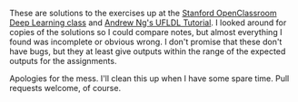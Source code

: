 These are solutions to the exercises up at the [Stanford OpenClassroom Deep Learning class](http://openclassroom.stanford.edu/MainFolder/CoursePage.php?course=DeepLearning) and [Andrew Ng's UFLDL Tutorial](http://ufldl.stanford.edu/wiki/index.php/UFLDL_Tutorial). I looked around for copies of the solutions so I could compare notes, but almost everything I found was incomplete or obvious wrong. I don't promise that these don't have bugs, but they at least give outputs within the range of the expected outputs for the assignments.

Apologies for the mess. I'll clean this up when I have some spare time. Pull requests welcome, of course.

